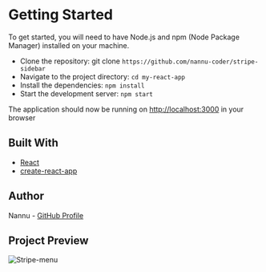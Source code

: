 # Getting Started

To get started, you will need to have Node.js and npm (Node Package Manager) installed on your machine.

- Clone the repository: git clone `https://github.com/nannu-coder/stripe-sidebar`
- Navigate to the project directory: `cd my-react-app`
- Install the dependencies: `npm install`
- Start the development server: `npm start`

The application should now be running on [http://localhost:3000](http://localhost:3000) in your browser

## Built With

- [React](https://reactjs.org/)
- [create-react-app](https://create-react-app.dev/)

## Author

Nannu - [GitHub Profile](https://github.com/nannu-coder)

## Project Preview

![Stripe-menu](https://i.postimg.cc/Lst9nr04/stripe-menu.png)

